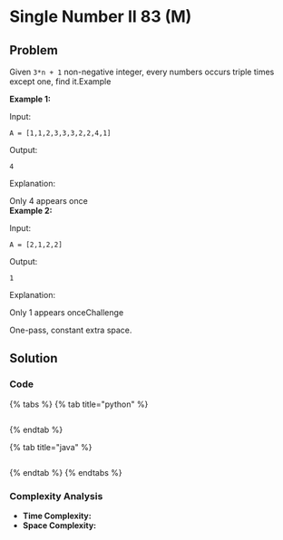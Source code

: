 # Single Number II 83 \(M\)

## Problem

Given `3*n + 1` non-negative integer, every numbers occurs triple times except one, find it.Example

**Example 1:**

Input:

```text
A = [1,1,2,3,3,3,2,2,4,1]
```

Output:

```text
4
```

Explanation:

Only 4 appears once  
**Example 2:**

Input:

```text
A = [2,1,2,2]
```

Output:

```text
1
```

Explanation:

Only 1 appears onceChallenge

One-pass, constant extra space.

## Solution

### Code

{% tabs %}
{% tab title="python" %}
```python

```
{% endtab %}

{% tab title="java" %}
```

```
{% endtab %}
{% endtabs %}

### Complexity Analysis

* **Time Complexity:**
* **Space Complexity:**

